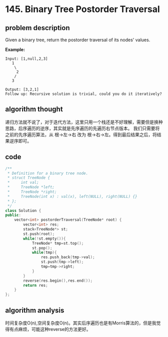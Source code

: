 # 145. Binary Tree Postorder Traversal

## problem description

Given a binary tree, return the postorder traversal of its nodes' values.

**Example:**

```text
Input: [1,null,2,3]
   1
    \
     2
    /
   3

Output: [3,2,1]
Follow up: Recursive solution is trivial, could you do it iteratively?
```

## algorithm thought

递归方法就不说了，对于迭代方法，这里只用一个栈还是不好理解，需要但是换种思路，后序遍历的逆序，其实就是先序遍历的先遍历右节点版本。
我们只需要将之前的先序遍历算法，从 根->左->右 改为 根->右->左。得到最后结果之后，将结果逆序即可。

## code

```c++
/**
 * Definition for a binary tree node.
 * struct TreeNode {
 *     int val;
 *     TreeNode *left;
 *     TreeNode *right;
 *     TreeNode(int x) : val(x), left(NULL), right(NULL) {}
 * };
 */
class Solution {
public:
    vector<int> postorderTraversal(TreeNode* root) {
        vector<int> res;
        stack<TreeNode*> st;
        st.push(root);
        while(!st.empty()){
            TreeNode* tmp=st.top();
            st.pop();
            while(tmp){
                res.push_back(tmp->val);
                st.push(tmp->left);
                tmp=tmp->right;
            }
        }
        reverse(res.begin(),res.end());
        return res;
    }
};
```

## algorithm analysis

时间复杂度O(n),空间复杂度O(n)。其实后序遍历也是有Morris算法的，但是我觉得有点麻烦，可能这种reverse的方法更好。